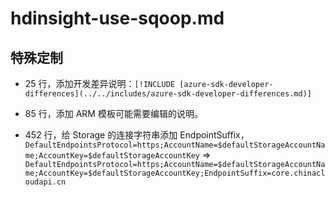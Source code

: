 # hdinsight-use-sqoop.md

## 特殊定制

* 25 行，添加开发差异说明：`[!INCLUDE [azure-sdk-developer-differences](../../includes/azure-sdk-developer-differences.md)]`

* 85 行，添加 ARM 模板可能需要编辑的说明。

* 452 行，给 Storage 的连接字符串添加 EndpointSuffix，`DefaultEndpointsProtocol=https;AccountName=$defaultStorageAccountName;AccountKey=$defaultStorageAccountKey` => `DefaultEndpointsProtocol=https;AccountName=$defaultStorageAccountName;AccountKey=$defaultStorageAccountKey;EndpointSuffix=core.chinacloudapi.cn`